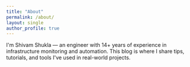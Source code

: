 ```yaml
---
title: "About"
permalink: /about/
layout: single
author_profile: true
---
```


I'm Shivam Shukla — an engineer with 14+ years of experience in infrastructure monitoring and automation. This blog is where I share tips, tutorials, and tools I've used in real-world projects.
